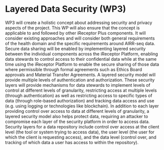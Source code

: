 # Layered Data Security (WP3)

WP3 will create a holistic concept about addressing security and privacy aspects of the project. This WP will also ensure that the concept is applicable to and followed by other iReceptor Plus components. It will consider existing approaches and will consider both general requirements of the health domain and the specific requirements around AIRR-seq data. Secure data sharing will be enabled by implementing layered security between the individual components across the iReceptor Platform, enabling data stewards to control access to their confidential data while at the same time using the iReceptor Platform to enable the secure sharing of those data where permissible through formal agreements such as Ethics Board approvals and Material Transfer Agreements. A layered security model will provide multiple levels of authentication and authorization. These security layers will provide mechanisms for data stewards to implement levels of control at different levels of granularity, restricting access at multiple levels (through authentication) as well as restricting access to specific types of data (through role-based authorization) and tracking data access and use (e.g. using logging or technologies like blockchain). In addition to each layer providing control over access to data at different levels of granularity, a layered security model also helps protect data, requiring an attacker to compromise each layer of the security platform in order to access data. Security layers for a data repository include control over access at the client level (the tool or system trying to access data), the user level (the user for which the client is requesting access), and the data level (control over, and tracking of which data a user has access to within the repository).
